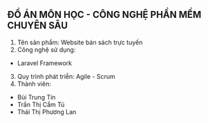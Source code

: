 ĐỒ ÁN MÔN HỌC - CÔNG NGHỆ PHẦN MỀM CHUYÊN SÂU
----------------------------------------------

1. Tên sản phẩm: Website bán sách trực tuyến 
2. Công nghệ sử dụng:
- Laravel Framework
3. Quy trình phát triễn: Agile - Scrum
3. Thành viên:
- Bùi Trung Tín
- Trần Thị Cẩm Tú
- Thái Thị Phương Lan
